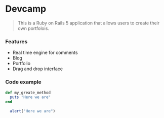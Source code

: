 # Devcamp

> This is a Ruby on Rails 5 application that allows users to create their own portfolois.

### Features

- Real time engine for comments
- Blog 
- Portfolio
- Drag and drop interface

### Code example

```ruby
def my_greate_method
  puts "Here we are"
end
```

```javascript
  alert("Here we are")
```
